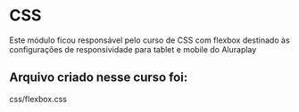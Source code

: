 # CSS 

Este módulo ficou responsável pelo curso de CSS com flexbox destinado às configurações de responsividade para tablet e mobile do Aluraplay

## Arquivo criado nesse curso foi:

css/flexbox.css
